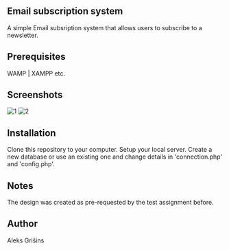 ## Email subscription system
A simple Email subsription system that allows users to subscribe to a newsletter.

## Prerequisites
WAMP | XAMPP etc.

## Screenshots
![1](https://user-images.githubusercontent.com/80648656/161957300-a38a65f6-f41c-4c8f-be37-1d39e3002b9e.png)
![2](https://user-images.githubusercontent.com/80648656/161957374-dd57e364-54ed-4691-a77d-1ffe93008527.png)

## Installation
Clone this repository to your computer.
Setup your local server.
Create a new database or use an existing one and change details in 'connection.php' and 'config.php'.

## Notes
The design was created as pre-requested by the test assignment before.

## Author
Aleks Grišins
